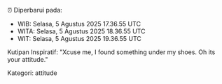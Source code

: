 ⏰ Diperbarui pada:
- WIB: Selasa, 5 Agustus 2025 17.36.55 UTC
- WITA: Selasa, 5 Agustus 2025 18.36.55 UTC
- WIT: Selasa, 5 Agustus 2025 19.36.55 UTC

Kutipan Inspiratif:
"Xcuse me, I found something under my shoes. Oh its your attitude."


Kategori: attitude

